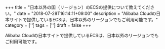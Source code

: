 +++
title = "日本以外の国（リージョン）のECSの提供について教えてください。"
date = "2018-07-28T16:14:11+09:00"
description = "Alibaba Cloudの日本サイトで提供しているECSは、日本以外のリージョンでもご利用可能です。"
category = ['']
tags = ['']
draft = false
+++

Alibaba Cloudの日本サイトで提供しているECSは、日本以外のリージョンでもご利用可能です。
